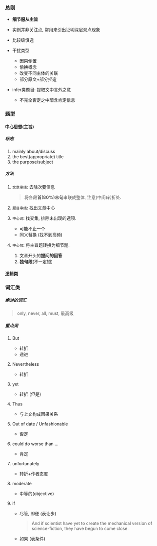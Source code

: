 ### 总则

- **细节服从主旨**

- 实例并非关注点, 常用来引出证明深层观点现象
- 比较级慎选
- 干扰类型
  - 因果倒置
  - 偷换概念
  - 改变不同主体的关联
  - 部分原文+部分捏造
- infer类题目: 提取文中言外之意
  - 不完全否定之中暗含肯定信息

### 题型

#### 中心思想(主旨) 

##### 标志

1. mainly about/discuss
2. the best(appropriate) title
3. the purpose/subject

##### 方法

1. `文章串线`:  去除次要信息

   > 将各段**首(80%)末句**串联成整体, 注意(中间)转折处.

2. `题目串线`: 找出文章中心

3. `中心词`: 找交集, 排除未出现的选项. 

   - 可能不止一个
   - 同义替换 (找不到高频)

4. `中心句`: 将主旨题转换为细节题.

   1. 文章开头的**提问的回答** 
   2.  **独句段**(不一定短)

#### 逻辑类

 

### 词汇类

##### 绝对的词汇

> only, never, all, must, 最高级

##### 重点词

1. But
   - 转折
   - 递进
   
2. Nevertheless
   
   - 转折
   
3. yet
   
   - 转折 (但是)
   
4. Thus
   
   - 与上文构成因果关系	
   
5. Out of date / Unfashionable
   
   - 否定
   
6. could do worse than ... 
   
   - 肯定
   
7. unfortunately
   
   - 转折+作者态度 
   
8. moderate
   
   - 中等的(objective)
   
9. if

   - 尽管, 即便 (表让步)

     > And if scientist have yet to create the mechanical version of science-fiction, they have begun to come close.

   - 如果 (表条件)